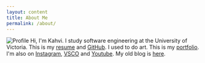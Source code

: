 ```yaml
---
layout: content
title: About Me
permalink: /about/
---
```

![Profile](../assets/profile2_compressed.jpg)
Hi, I'm Kahvi. I study software engineering at the University of Victoria.
This is my [resume](/resume/) and [GitHub](https://github.com/iamkahvi).
I used to do art. This is my [portfolio](http://archive.kahvipatel.com/portfolio.html).
I'm also on [Instagram](https://www.instagram.com/iamkahvi), [VSCO](https://www.vsco.com/iamkahvi) and [Youtube](https://www.youtube.com/user/techkid105). My old blog is [here](http://archive.kahvipatel.com).

